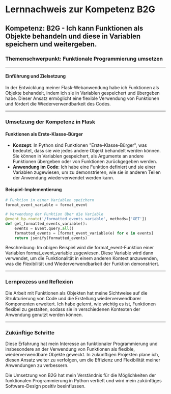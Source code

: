 # Lernnachweis zur Kompetenz B2G

## Kompetenz: B2G - Ich kann Funktionen als Objekte behandeln und diese in Variablen speichern und weitergeben.

### Themenschwerpunkt: Funktionale Programmierung umsetzen

---

#### Einführung und Zielsetzung

In der Entwicklung meiner Flask-Webanwendung habe ich Funktionen als Objekte behandelt, indem ich sie in Variablen gespeichert und übergeben habe. Dieser Ansatz ermöglicht eine flexible Verwendung von Funktionen und fördert die Wiederverwendbarkeit des Codes.

---

### Umsetzung der Kompetenz in Flask

#### Funktionen als Erste-Klasse-Bürger

- **Konzept**: In Python sind Funktionen "Erste-Klasse-Bürger", was bedeutet, dass sie wie jedes andere Objekt behandelt werden können. Sie können in Variablen gespeichert, als Argumente an andere Funktionen übergeben oder von Funktionen zurückgegeben werden.
- **Anwendung im Code**: Ich habe eine Funktion definiert und sie einer Variablen zugewiesen, um zu demonstrieren, wie sie in anderen Teilen der Anwendung wiederverwendet werden kann.

#### Beispiel-Implementierung

```python
# Funktion in einer Variablen speichern
format_event_variable = format_event

# Verwendung der Funktion über die Variable
@event_bp.route('/formatted_events_variable', methods=['GET'])
def get_formatted_events_variable():
    events = Event.query.all()
    formatted_events = [format_event_variable(e) for e in events]
    return jsonify(formatted_events)
 ```

Beschreibung: Im obigen Beispiel wird die format_event-Funktion einer Variablen format_event_variable zugewiesen. Diese Variable wird dann verwendet, um die Funktionalität in einem anderen Kontext anzuwenden, was die Flexibilität und Wiederverwendbarkeit der Funktion demonstriert.

---

### Lernprozess und Reflexion

Die Arbeit mit Funktionen als Objekten hat meine Sichtweise auf die Strukturierung von Code und die Erstellung wiederverwendbarer Komponenten erweitert. Ich habe gelernt, wie wichtig es ist, Funktionen flexibel zu gestalten, sodass sie in verschiedenen Kontexten der Anwendung genutzt werden können.

---

### Zukünftige Schritte

Diese Erfahrung hat mein Interesse an funktionaler Programmierung und insbesondere an der Verwendung von Funktionen als flexible, wiederverwendbare Objekte geweckt. In zukünftigen Projekten plane ich, diesen Ansatz weiter zu verfolgen, um die Effizienz und Flexibilität meiner Anwendungen zu verbessern.

Die Umsetzung von B2G hat mein Verständnis für die Möglichkeiten der funktionalen Programmierung in Python vertieft und wird mein zukünftiges Software-Design positiv beeinflussen.
